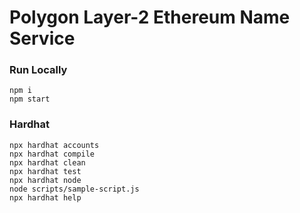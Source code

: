 # Polygon Layer-2 Ethereum Name Service

### Run Locally
```shell
npm i
npm start
```
### Hardhat
```shell
npx hardhat accounts
npx hardhat compile
npx hardhat clean
npx hardhat test
npx hardhat node
node scripts/sample-script.js
npx hardhat help
```
